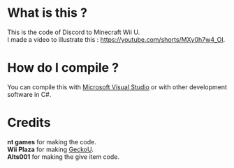 # What is this ?
This is the code of Discord to Minecraft Wii U.    
I made a video to illustrate this : https://youtube.com/shorts/MXy0h7w4_OI.

# How do I compile ? 
You can compile this with [Microsoft Visual Studio](https://visualstudio.microsoft.com/) or with other development software in C#.

# Credits
**nt games** for making the code.    
**Wii Plaza** for making [GeckoU](https://github.com/XxModZxXWiiPlaza/GeckoU).    
**Alts001** for making the give item code.    
